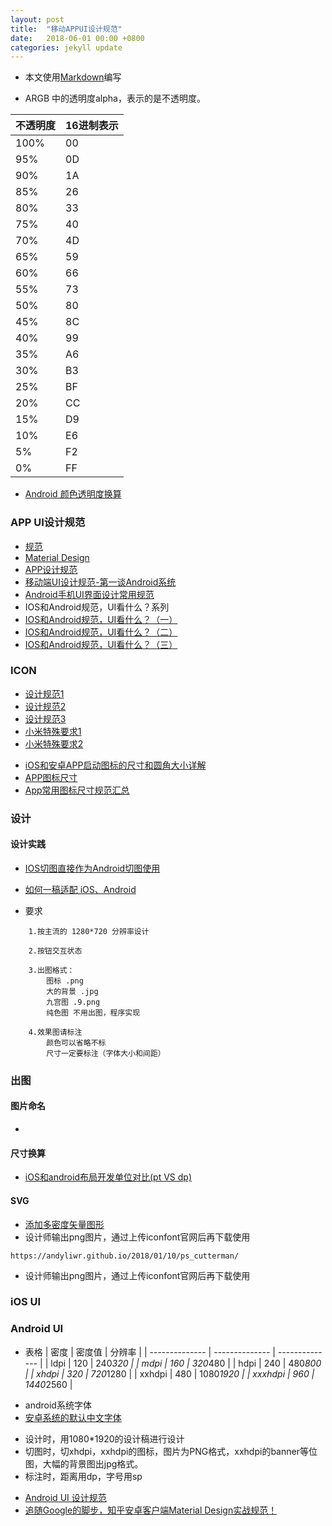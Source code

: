 ```yaml
---
layout: post
title:  "移动APPUI设计规范"
date:   2018-06-01 00:00 +0800
categories: jekyll update
---
```


- 本文使用[Markdown](http://wowubuntu.com/markdown/)编写

* ARGB 中的透明度alpha，表示的是不透明度。

| 不透明度 | 16进制表示 |
| -------------- | -------------- |
| 100% | 00 |
| 95% | 0D |
| 90% | 1A |
| 85% | 26 |
| 80% | 33 |
| 75% | 40 |
| 70% | 4D |
| 65% | 59 |
| 60% | 66 |
| 55% | 73 |
| 50% | 80 |
| 45% | 8C |
| 40% | 99 |
| 35% | A6 |
| 30% | B3 |
| 25% | BF |
| 20% | CC |
| 15% | D9 |
| 10% | E6 |
| 5% | F2 |
| 0% | FF |

- [Android 颜色透明度换算](http://www.snowdream.tech/2016/03/11/android-color-argb-alpha-convert/)

### APP UI设计规范
- [规范](http://www.zcool.com.cn/work/ZMTI0MTc3NDg=.html)
- [Material Design](http://design.1sters.com/material_design/material-design/introduction.html)
- [APP设计规范](http://www.jianshu.com/p/a2a4c18c1900)
- [移动端UI设计规范-第一谈Android系统](http://www.zcool.com.cn/work/ZMTkxOTM3NzY=.html)
- [Android手机UI界面设计常用规范](http://www.zcool.com.cn/work/ZMTI0MTc3NDg=.html)
- IOS和Android规范，UI看什么？系列
- [IOS和Android规范，UI看什么？（一）](http://old.zcool.com.cn/article/ZNDk2NTQw.html)
- [IOS和Android规范，UI看什么？（二）](http://old.zcool.com.cn/article/ZNDk4NDQ4.html)
- [IOS和Android规范，UI看什么？（三）](http://old.zcool.com.cn/article/ZNDk5Mjcy.html)

### ICON
* [设计规范1](https://developer.android.com/guide/practices/ui_guidelines/icon_design)
* [设计规范2](https://material.io/design/iconography/product-icons.html#)
* [设计规范3](https://www.jianshu.com/p/7a238062129a)
* [小米特殊要求1](https://dev.mi.com/console/doc/detail?pId=1162)
* [小米特殊要求2](https://dev.mi.com/doc/p=204/index.html)
- [iOS和安卓APP启动图标的尺寸和圆角大小详解](https://www.25xt.com/iconweb/11704.htm)
- [APP图标尺寸](https://www.jianshu.com/p/d6be2dc801e9)
- [App常用图标尺寸规范汇总](https://likfe.com/2016/07/26/android-size-set/)

### 设计

#### 设计实践
- [IOS切图直接作为Android切图使用](https://blog.csdn.net/ecjtuhq/article/details/52204599)
- [如何一稿适配 iOS、Android](https://zhuanlan.zhihu.com/p/22084291)

- 要求
```
	1.按主流的 1280*720 分辨率设计

	2.按钮交互状态

	3.出图格式：
		图标 .png
		大的背景 .jpg
		九宫图	.9.png
		纯色图	不用出图，程序实现

	4.效果图请标注
		颜色可以省略不标
		尺寸一定要标注（字体大小和间距）
```

### 出图

#### 图片命名
* 

#### 尺寸换算
- [iOS和android布局开发单位对比(pt VS dp)](https://juejin.im/entry/5a37bd866fb9a04509099d25)

#### SVG
- [添加多密度矢量图形](https://developer.android.com/studio/write/vector-asset-studio?hl=zh-cn)
- 设计师输出png图片，通过上传iconfont官网后再下载使用
```
https://andyliwr.github.io/2018/01/10/ps_cutterman/
```
- 设计师输出png图片，通过上传iconfont官网后再下载使用

### iOS UI

### Android UI
* 表格
| 密度 | 密度值 | 分辨率 |
| -------------- | -------------- | -------------- |
| ldpi | 120 | 240*320 |
| mdpi | 160 | 320*480 |
| hdpi | 240 | 480*800 |
| xhdpi | 320 | 720*1280 |
| xxhdpi | 480 | 1080*1920 |
| xxxhdpi | 960 | 1440*2560 |

- android系统字体
- [安卓系统的默认中文字体](https://www.zhihu.com/question/23487706)

* 设计时，用1080*1920的设计稿进行设计
* 切图时，切xhdpi，xxhdpi的图标，图片为PNG格式，xxhdpi的banner等位图，大幅的背景图出jpg格式。
* 标注时，距离用dp，字号用sp

- [Android UI 设计规范](https://www.jianshu.com/p/b38e81be51ca)
- [追随Google的脚步，知乎安卓客户端Material Design实战规范！](http://www.tuyiyi.com/v/40056.html)


